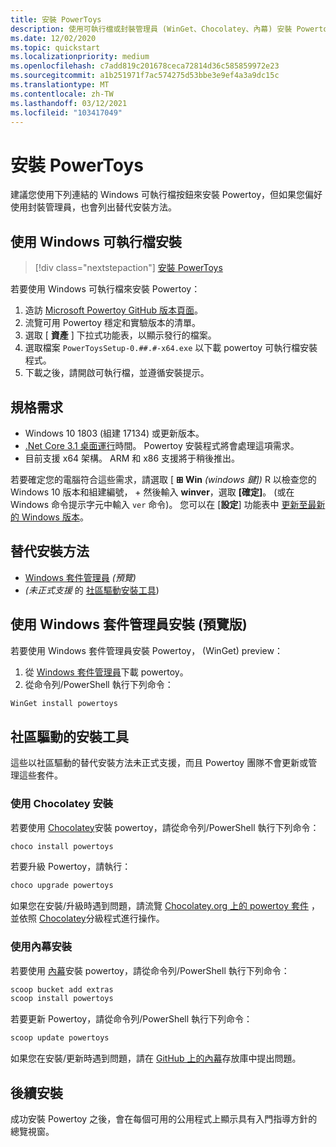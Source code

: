 ```yaml
---
title: 安裝 PowerToys
description: 使用可執行檔或封裝管理員 (WinGet、Chocolatey、內幕) 安裝 Powertoy，這是一組用來自訂 Windows 10 的公用程式。
ms.date: 12/02/2020
ms.topic: quickstart
ms.localizationpriority: medium
ms.openlocfilehash: c7add819c201678ceca72814d36c585859972e23
ms.sourcegitcommit: a1b251971f7ac574275d53bbe3e9ef4a3a9dc15c
ms.translationtype: MT
ms.contentlocale: zh-TW
ms.lasthandoff: 03/12/2021
ms.locfileid: "103417049"
---
```

# <a name="install-powertoys"></a>安裝 PowerToys

建議您使用下列連結的 Windows 可執行檔按鈕來安裝 Powertoy，但如果您偏好使用封裝管理員，也會列出替代安裝方法。

## <a name="install-with-windows-executable-file"></a>使用 Windows 可執行檔安裝

> [!div class="nextstepaction"]
> [安裝 PowerToys](https://aka.ms/installpowertoys)

若要使用 Windows 可執行檔來安裝 Powertoy：

1. 造訪 [Microsoft Powertoy GitHub 版本頁面](https://github.com/microsoft/PowerToys/releases/)。
2. 流覽可用 Powertoy 穩定和實驗版本的清單。
3. 選取 [ **資產** ] 下拉式功能表，以顯示發行的檔案。
4. 選取檔案 `PowerToysSetup-0.##.#-x64.exe` 以下載 powertoy 可執行檔安裝程式。
5. 下載之後，請開啟可執行檔，並遵循安裝提示。

## <a name="requirements"></a>規格需求

- Windows 10 1803 (組建 17134) 或更新版本。
- [.Net Core 3.1 桌面運行](https://dotnet.microsoft.com/download/dotnet-core/thank-you/runtime-desktop-3.1.4-windows-x64-installer)時間。 Powertoy 安裝程式將會處理這項需求。
- 目前支援 x64 架構。 ARM 和 x86 支援將于稍後推出。

若要確定您的電腦符合這些需求，請選取 [ **⊞ Win** *(windows 鍵])* R 以檢查您的 Windows 10 版本和組建編號，  +  然後輸入 **winver**，選取 **[確定]**。 (或在 Windows 命令提示字元中輸入 `ver` 命令)。 您可以在 [**設定**] 功能表中 [更新至最新的 Windows 版本](ms-settings:windowsupdate)。

## <a name="alternative-install-methods"></a>替代安裝方法

<!--  - **[Windows executable .exe file](#install-with-windows-executable-file)** *(Recommended)* -->
- [Windows 套件管理員](#install-with-windows-package-manager-preview) *(預覽)*
- *(未正式支援* 的 [社區驅動安裝工具](#community-driven-install-tools)) 

## <a name="install-with-windows-package-manager-preview"></a>使用 Windows 套件管理員安裝 (預覽版) 

若要使用 Windows 套件管理員安裝 Powertoy， (WinGet) preview：

1. 從 [Windows 套件管理員](https://github.com/microsoft/winget-cli/releases)下載 powertoy。
2. 從命令列/PowerShell 執行下列命令：

```powershell
WinGet install powertoys
```

## <a name="community-driven-install-tools"></a>社區驅動的安裝工具

這些以社區驅動的替代安裝方法未正式支援，而且 Powertoy 團隊不會更新或管理這些套件。

### <a name="install-with-chocolatey"></a>使用 Chocolatey 安裝

若要使用 [Chocolatey](https://chocolatey.org/)安裝 powertoy，請從命令列/PowerShell 執行下列命令：

```powershell
choco install powertoys
```

若要升級 Powertoy，請執行：

```powershell
choco upgrade powertoys
```

如果您在安裝/升級時遇到問題，請流覽 [Chocolatey.org 上的 powertoy 套件](https://chocolatey.org/packages/powertoys) ，並依照 [Chocolatey](https://chocolatey.org/docs/package-triage-process)分級程式進行操作。

### <a name="install-with-scoop"></a>使用內幕安裝

若要使用 [內幕](https://scoop.sh/)安裝 powertoy，請從命令列/PowerShell 執行下列命令：

```powershell
scoop bucket add extras
scoop install powertoys
```

若要更新 Powertoy，請從命令列/PowerShell 執行下列命令：

```powershell
scoop update powertoys
```

如果您在安裝/更新時遇到問題，請在 [GitHub 上的內幕](https://github.com/lukesampson/scoop/issues)存放庫中提出問題。

## <a name="post-install"></a>後續安裝

成功安裝 Powertoy 之後，會在每個可用的公用程式上顯示具有入門指導方針的總覽視窗。

